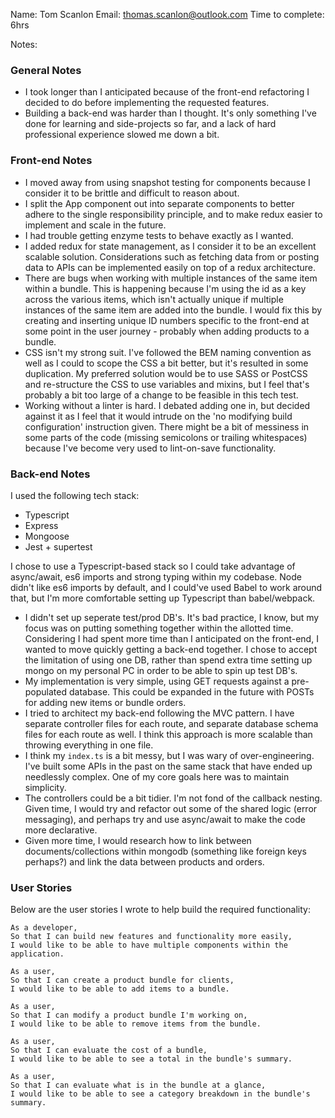 Name: Tom Scanlon
Email: thomas.scanlon@outlook.com
Time to complete: 6hrs

Notes:

### General Notes
- I took longer than I anticipated because of the front-end refactoring I decided to do before implementing the requested features.
- Building a back-end was harder than I thought. It's only something I've done for learning and side-projects so far, and a lack of hard professional experience slowed me down a bit.

### Front-end Notes
- I moved away from using snapshot testing for components because I consider it to be brittle and difficult to reason about.
- I split the App component out into separate components to better adhere to the single responsibility principle, and to make redux easier to implement and scale in the future.
- I had trouble getting enzyme tests to behave exactly as I wanted.
- I added redux for state management, as I consider it to be an excellent scalable solution. Considerations such as fetching data from or posting data to APIs can be implemented easily on top of a redux architecture.
- There are bugs when working with multiple instances of the same item within a bundle. This is happening because I'm using the id as a key across the various items, which isn't actually unique if multiple instances of the same item are added into the bundle. I would fix this by creating and inserting unique ID numbers specific to the front-end at some point in the user journey - probably when adding products to a bundle.
- CSS isn't my strong suit. I've followed the BEM naming convention as well as I could to scope the CSS a bit better, but it's resulted in some duplication. My preferred solution would be to use SASS or PostCSS and re-structure the CSS to use variables and mixins, but I feel that's probably a bit too large of a change to be feasible in this tech test.
- Working without a linter is hard. I debated adding one in, but decided against it as I feel that it would intrude on the 'no modifying build configuration' instruction given. There might be a bit of messiness in some parts of the code (missing semicolons or trailing whitespaces) because I've become very used to lint-on-save functionality.

### Back-end Notes
I used the following tech stack:
- Typescript
- Express
- Mongoose
- Jest + supertest

I chose to use a Typescript-based stack so I could take advantage of async/await, es6 imports and strong typing within my codebase. Node didn't like es6 imports by default, and I could've used Babel to work around that, but I'm more comfortable setting up Typescript than babel/webpack.

- I didn't set up seperate test/prod DB's. It's bad practice, I know, but my focus was on putting something together within the allotted time. Considering I had spent more time than I anticipated on the front-end, I wanted to move quickly getting a back-end together. I chose to accept the limitation of using one DB, rather than spend extra time setting up mongo on my personal PC in order to be able to spin up test DB's.
- My implementation is very simple, using GET requests against a pre-populated database. This could be expanded in the future with POSTs for adding new items or bundle orders.
- I tried to architect my back-end following the MVC pattern. I have separate controller files for each route, and separate database schema files for each route as well. I think this approach is more scalable than throwing everything in one file.
- I think my `index.ts` is a bit messy, but I was wary of over-engineering. I've built some APIs in the past on the same stack that have ended up needlessly complex. One of my core goals here was to maintain simplicity.
- The controllers could be a bit tidier. I'm not fond of the callback nesting. Given time, I would try and refactor out some of the shared logic (error messaging), and perhaps try and use async/await to make the code more declarative.
- Given more time, I would research how to link between documents/collections within mongodb (something like foreign keys perhaps?) and link the data between products and orders.

### User Stories
Below are the user stories I wrote to help build the required functionality:

```
As a developer,
So that I can build new features and functionality more easily,
I would like to be able to have multiple components within the application.
```
```
As a user,
So that I can create a product bundle for clients,
I would like to be able to add items to a bundle. 
```
```
As a user,
So that I can modify a product bundle I'm working on,
I would like to be able to remove items from the bundle.
```
```
As a user,
So that I can evaluate the cost of a bundle,
I would like to be able to see a total in the bundle's summary.
```
```
As a user,
So that I can evaluate what is in the bundle at a glance,
I would like to be able to see a category breakdown in the bundle's summary.
```